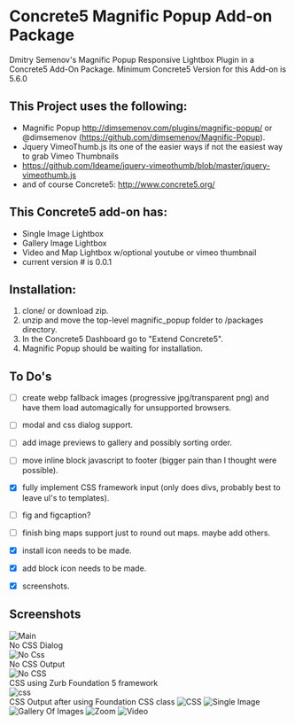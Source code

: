 Concrete5 Magnific Popup Add-on Package
=======================================

Dmitry Semenov's Magnific Popup Responsive Lightbox Plugin in a Concrete5 Add-On Package.
Minimum Concrete5 Version for this Add-on is 5.6.0

This Project uses the following:
-------------------------------------
- Magnific Popup http://dimsemenov.com/plugins/magnific-popup/ or @dimsemenov (https://github.com/dimsemenov/Magnific-Popup).  
- Jquery VimeoThumb.js its one of the easier ways if not the easiest way to grab Vimeo Thumbnails
- https://github.com/Ideame/jquery-vimeothumb/blob/master/jquery-vimeothumb.js  
- and of course Concrete5:  http://www.concrete5.org/

This Concrete5 add-on has:
--------------------------
- Single Image Lightbox
- Gallery Image Lightbox
- Video and Map Lightbox w/optional youtube or vimeo thumbnail
- current version # is 0.0.1

Installation:
-------------

1. clone/ or download zip.
2. unzip and move the top-level magnific_popup folder to /packages directory.  
3. In the Concrete5 Dashboard go to "Extend Concrete5".  
4. Magnific Popup should be waiting for installation.


To Do's
------
- [ ] create webp fallback images (progressive jpg/transparent png) and have them load automagically for unsupported browsers.
- [ ] modal and css dialog support.
- [ ] add image previews to gallery and possibly sorting order.
- [ ] move inline block javascript to footer (bigger pain than I thought were possible).
- [x] fully implement CSS framework input (only does divs, probably best to leave ul's to templates).
- [ ] fig and figcaption? 
- [ ] finish bing maps support just to round out maps. maybe add others. 
- [x] install icon needs to be made.
- [x] add block icon needs to be made.
- [x] screenshots.


Screenshots
-----------

![Main](./screenshots/magnific.png)  
No CSS Dialog  
![No Css](./screenshots/noCssDialog.png "No CSS Dialog")  
No CSS Output  
![No CSS](./screenshots/nocss.png)  
CSS using Zurb Foundation 5 framework  
![css](./screenshots/cssDialog.png)  
CSS Output after using Foundation CSS class
![CSS](./screenshots/with_css.png)
![Single Image](./screenshots/single.png)
![Gallery Of Images](./screenshots/gallery.png)
![Zoom](./screenshots/zoom.png)
![Video](./screenshots/video.png)


